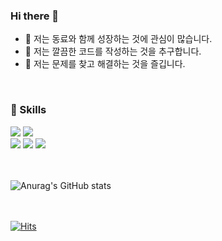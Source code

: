 ### Hi there 👋

- 👯 저는 동료와 함께 성장하는 것에 관심이 많습니다.
- 🤔 저는 깔끔한 코드를 작성하는 것을 추구합니다.
- 🔧 저는 문제를 찾고 해결하는 것을 즐깁니다.
<br/>

### 🔨 Skills
<div>
  <img src="https://img.shields.io/badge/TypeScript-3178C6?style=flat&logo=TypeScript&logoColor=white"/>
  <img src="https://img.shields.io/badge/React-61DAFB?style=flat&logo=React&logoColor=white"/>
</div>
<div>
  <img src="https://img.shields.io/badge/HTML5-E34F26?style=flat&logo=HTML5&logoColor=white"/>
  <img src="https://img.shields.io/badge/CSS3-1572B6?style=flat&logo=CSS3&logoColor=white"/>
  <img src="https://img.shields.io/badge/JavaScript-F7DF1E?style=flat&logo=JavaScript&logoColor=white"/>
</div>
<br/><br/>

![Anurag's GitHub stats](https://github-readme-stats.vercel.app/api?username=clapho&show_icons=true&theme=onedark)

<br/><br/>
[![Hits](https://hits.seeyoufarm.com/api/count/incr/badge.svg?url=https%3A%2F%2Fgithub.com%2Fclapho&count_bg=%2379C83D&title_bg=%23555555&icon=&icon_color=%23E7E7E7&title=hits&edge_flat=false)](https://hits.seeyoufarm.com)
